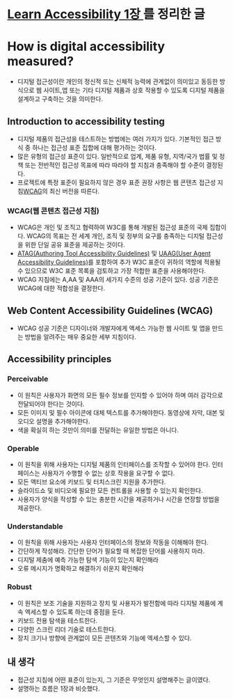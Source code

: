 # [Learn Accessibility 1장 ](https://web.dev/learn/accessibility/measure/)를 정리한 글

# How is digital accessibility measured?

- 디지털 접근성이란 개인의 정신적 또는 신체적 능력에 관계없이 의미있고 동등한 방식으로 웹 사이트,앱 또는 기타 디지털 제품과 상호 작용할 수 있도록 디지털 제품을 설계하고 구축하는 것을 의미한다.

## Introduction to accessibility testing

- 디지털 제품의 접근성을 테스트하는 방법에는 여러 가지가 있다. 기본적인 접근 방식 중 하나는 접근성 표준 집합에 대해 평가하는 것이다.
- 많은 유형의 접근성 표준이 있다. 일반적으로 업계, 제품 유형, 지역/국가 법률 및 정책 또는 전반적인 접근성 목표에 따라 따라야 할 지침과 충족해야 할 수준이 결정된다.
- 프로젝트에 특정 표준이 필요하지 않은 경우 표준 권장 사항은 웹 콘텐츠 접근성 지침[WCAG](https://web.dev/learn/accessibility/measure/#wcag)의 최신 버전을 따른다.

### WCAG(웹 콘텐츠 접근성 지침)

- WCAG은 개인 및 조직고 협력하여 W3C를 통해 개발된 접근성 표준의 국제 집합이다. WCAG의 목표는 전 세계 개인, 조직 및 정부의 요구를 충족하는 디지털 접근성을 위한 단일 공유 표준을 제공하는 것이다.
- [ATAG(Authoring Tool Accessibility Guidelines)](https://www.w3.org/WAI/standards-guidelines/atag/) 및 [UAAG(User Agent Accessibility Guidelines)](https://www.w3.org/WAI/standards-guidelines/uaag/)를 포함하여 추가 W3C 표준이 귀하의 역할에 적용될 수 있으므로 W3C 표준 목록을 검토하고 가장 적합한 표준을 사용해야한다.
- WCAG 지침에는 A,AA 및 AAA의 세가지 수준의 성공 기준이 있다. 성공 기준은 WCAG에 대한 적합성을 결정한다.

## Web Content Accessibility Guidelines (WCAG)

- WCAG 성공 기준은 디자이너와 개발자에게 액세스 가능한 웹 사이트 및 앱을 만드는 방법을 알려주는 매우 중요한 세부 지침이다.

## Accessibility principles

### Perceivable

- 이 원칙은 사용자가 화면의 모든 필수 정보를 인지할 수 있어야 하며 여러 감각으로 전달되어야 한다는 것이다.
- 모든 이미지 및 필수 아이콘에 대체 텍스트를 추가해야한다.
  동영상에 자막, 대본 및 오디오 설명을 추가해야한다.
- 색을 확실히 하는 것만이 의미를 전달하는 유일한 방법은 아니다.

### Operable

- 이 원칙을 위해 사용자는 디지털 제품의 인터페이스를 조작할 수 있어야 한다. 인터페이스는 사용자가 수행할 수 없는 상호 작용을 요구할 수 없다.
- 모든 액티브 요소에 키보드 및 터치스크린 지원을 추가한다.
- 슬라이드쇼 및 비디오에 필요한 모든 컨트롤을 사용할 수 있는지 확인한다.
- 사용자가 양식을 작성할 수 있는 충분한 시간을 제공하거나 시간을 연장할 방법을 제공한다.

### Understandable

- 이 원칙을 위해 사용자는 사용자 인터페이스의 정보와 작동을 이해해야 한다.
- 간단하게 작성해라. 간단한 단어가 필요할 때 복잡한 단어를 사용하지 마라.
- 디지털 제춤에 예측 가능한 탐색 기능이 있는지 확인해라
- 오류 메시지가 명확하고 해결하기 쉬운지 확인해라

### Robust

- 이 원칙은 보조 기술을 지원하고 장치 및 사용자가 발전함에 따라 디지털 제품에 계속 엑세스할 수 있도록 하는데 중점을 둔다.
- 키보드 전용 탐색을 테스트한다.
- 다양한 스크린 리더 기술로 테스트한다.
- 장치 크기나 방향에 관계없이 모든 콘텐츠와 기능에 엑세스할 수 있다.

## 내 생각

- 접근성 지침에 어떤 표준이 있는지, 그 기준은 무엇인지 설명해주는 글이였다.
- 설명하는 흐름은 1장과 비슷했다.
